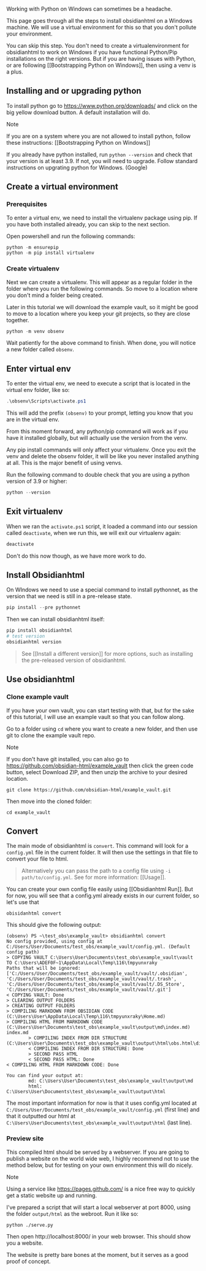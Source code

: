 
Working with Python on Windows can sometimes be a headache.

This page goes through all the steps to install obsidianhtml on a Windows machine. We will use a virtual environment for this so that you don't pollute your environment.

You can skip this step. You don't need to create a virtualenvironment for obsidianhtml to work on Windows if you have functional Python/Pip installations on the right versions. But if you are having issues with Python, or are following [[Bootstrapping Python on Windows]], then using a venv is a plus.

## Installing and or upgrading python
To install python go to https://www.python.org/downloads/ and click on the big yellow download button. A default installation will do.

> [!note]
> If you are on a system where you are not allowed to install python, follow these instructions: [[Bootstrapping Python on Windows]]

If you already have python installed, run `python --version` and check that your version is at least 3.9. If not, you will need to upgrade. Follow standard instructions on upgrating python for Windows. (Google)

## Create a virtual environment
### Prerequisites
To enter a virtual env, we need to install the virtualenv package using pip. If you have both installed already, you can skip to the next section.

Open powershell and run the following commands:

``` powershell
python -m ensurepip
python -m pip install virtualenv
```

### Create virtualenv
Next we can create a virtualenv. This will appear as a regular folder in the folder where you run the following commands. So move to a location where you don't mind a folder being created. 

Later in this tutorial we will download the example vault, so it might be good to move to a location where you keep your git projects, so they are close together.

``` powershell
python -m venv obsenv
```

Wait patiently for the above command to finish.
When done, you will notice a new folder called `obsenv`.

## Enter virtual env
To enter the virtual env, we need to execute a script that is located in the virtual env folder, like so:
``` powershell
.\obsenv\Scripts\activate.ps1
```

This will add the prefix `(obsenv)` to your prompt, letting you know that you are in the virtual env.

From this moment forward, any python/pip command will work as if you have it installed globally, but will actually use the version from the venv. 

Any pip install commands will only affect your virtualenv. Once you exit the venv and delete the obsenv folder, it will be like you never installed anything at all. This is the major benefit of using venvs.

Run the following command to double check that you are using a python version of 3.9 or higher:

``` powershell
python --version
```

## Exit virtualenv
When we ran the `activate.ps1` script, it loaded a command into our session called `deactivate`, when we run this, we will exit our virtualenv again:

``` powershell
deactivate
```

Don't do this now though, as we have more work to do.

## Install Obsidianhtml
On WIndows we need to use a special command to install pythonnet, as the version that we need is still in a pre-release state.

``` powershell
pip install --pre pythonnet 
```

Then we can install obsidianhtml itself:

``` powershell
pip install obsidianhtml
# test version
obsidianhtml version
```

> See [[Install a different version]] for more options, such as installing the pre-released version of obsidianhtml.


## Use obsidianhtml
### Clone example vault
If you have your own vault, you can start testing with that, but for the sake of this tutorial, I will use an example vault so that you can follow along.

Go to a folder using `cd` where you want to create a new folder, and then use git to clone the example vault repo.

> [!note] 
> If you don't have git installed, you can also go to https://github.com/obsidian-html/example_vault then click the green code button, select Download ZIP, and then unzip the archive to your desired location.

```
git clone https://github.com/obsidian-html/example_vault.git
```

Then move into the cloned folder:

```
cd example_vault
```

## Convert
The main mode of obsidianhtml is `convert`. This command will look for a `config.yml` file in the current folder. It will then use the settings in that file to convert your file to html.

> Alternatively you can pass the path to a config file using `-i path/to/config.yml`. 
> See for more information: [[Usage]]. 

You can create your own config file easily using [[Obsidianhtml Run]]. But for now, you will see that a config.yml already exists in our current folder, so let's use that

```
obisidanhtml convert
```

This should give the following output:
```
(obsenv) PS ~\test_obs\example_vault> obsidianhtml convert
No config provided, using config at C:/Users/User/Documents/test_obs/example_vault/config.yml. (Default config path)
> COPYING VAULT C:\Users\User\Documents\test_obs\example_vault\vault TO C:\Users\ADEF0F~1\AppData\Local\Temp\116\tmpyunxraky
Paths that will be ignored: ['C:/Users/User/Documents/test_obs/example_vault/vault/.obsidian', 'C:/Users/User/Documents/test_obs/example_vault/vault/.trash', 'C:/Users/User/Documents/test_obs/example_vault/vault/.DS_Store', 'C:/Users/User/Documents/test_obs/example_vault/vault/.git']
< COPYING VAULT: Done
> CLEARING OUTPUT FOLDERS
> CREATING OUTPUT FOLDERS
> COMPILING MARKDOWN FROM OBSIDIAN CODE (C:\Users\User\AppData\Local\Temp\116\tmpyunxraky\Home.md)
> COMPILING HTML FROM MARKDOWN CODE (C:\Users\User\Documents\test_obs\example_vault\output\md\index.md)
index.md
        > COMPILING INDEX FROM DIR STRUCTURE (C:\Users\User\Documents\test_obs\example_vault\output\html\obs.html\dir_index.html)
        < COMPILING INDEX FROM DIR STRUCTURE: Done
        > SECOND PASS HTML
        < SECOND PASS HTML: Done
< COMPILING HTML FROM MARKDOWN CODE: Done

You can find your output at:
        md: C:\Users\User\Documents\test_obs\example_vault\output\md
        html: C:\Users\User\Documents\test_obs\example_vault\output\html
```

The most important information for now is that it uses config.yml located at `C:/Users/User/Documents/test_obs/example_vault/config.yml` (first line) and that it outputted our html at `C:\Users\User\Documents\test_obs\example_vault\output\html` (last line).

### Preview site
This compiled html should be served by a webserver. If you are going to publish a website on the world wide web, I highly recommend not to use the method below, but for testing on your own environment this will do nicely.

> [!note] 
> Using a service like https://pages.github.com/ is a nice free way to quickly get a static website up and running. 

I've prepared a script that will start a local webserver at port 8000, using the folder `output/html` as the webroot. Run it like so:

```
python ./serve.py
```

Then open http://localhost:8000/ in your web browser. This should show you a website.

The website is pretty bare bones at the moment, but it serves as a good proof of concept.

